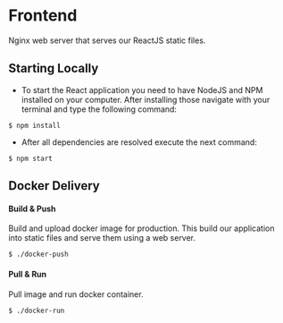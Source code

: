 Frontend
========
Nginx web server that serves our ReactJS static files.

Starting Locally
----------------
* To start the React application you need to have NodeJS and NPM installed on your computer. After installing those navigate with your terminal and type the following command:
```
$ npm install
```
* After all dependencies are resolved execute the next command:
```
$ npm start 
```

Docker Delivery
---------------
#### Build & Push
Build and upload docker image for production. This build our application into static files and serve them using a web server.
```
$ ./docker-push 
```

#### Pull & Run
Pull image and run docker container.
```
$ ./docker-run 
```
